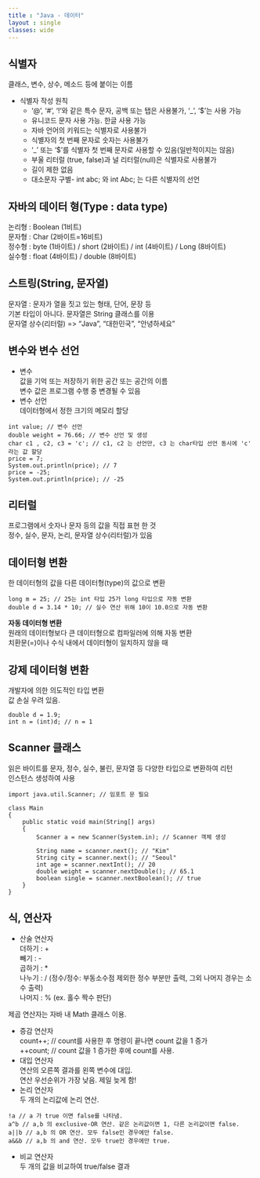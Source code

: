```yaml
---
title : "Java - 데이터"
layout : single
classes: wide
---
```


## 식별자  
클래스, 변수, 상수, 메소드 등에 붙이는 이름  
- 식별자 작성 원칙  
    - ‘@’, ‘#’, ‘!’와 같은 특수 문자, 공백 또는 탭은 사용불가, ‘_’, ‘$’는 사용 가능  
    - 유니코드 문자 사용 가능. 한글 사용 가능  
    - 자바 언어의 키워드는 식별자로 사용불가  
    - 식별자의 첫 번째 문자로 숫자는 사용불가  
    - ‘_’ 또는 ‘$’를 식별자 첫 번째 문자로 사용할 수 있음(일반적이지는 않음)  
    - 부울 리터럴 (true, false)과 널 리터럴(null)은 식별자로 사용불가  
    - 길이 제한 없음  
    - 대소문자 구별- int abc; 와 int Abc; 는 다른 식별자의 선언  

## 자바의 데이터 형(Type : data type)  
논리형 : Boolean (1비트)  
문자형 : Char (2바이트=16비트)  
정수형 : byte (1바이트) / short (2바이트) / int (4바이트) / Long (8바이트)  
실수형 : float (4바이트) / double (8바이트)  

## 스트링(String, 문자열)  
문자열 : 문자가 열을 짓고 있는 형태, 단어, 문장 등  
기본 타입이 아니다. 문자열은 String 클래스를 이용  
문자열 상수(리터럴) => “Java”, “대한민국”, “안녕하세요”  

## 변수와 변수 선언
- 변수  
    값을 기억 또는 저장하기 위한 공간 또는 공간의 이름  
    변수 값은 프로그램 수행 중 변경될 수 있음  
- 변수 선언  
    데이터형에서 정한 크기의 메모리 할당  

```
int value; // 변수 선언
double weight = 76.66; // 변수 선언 및 생성
char c1 , c2, c3 = 'c'; // c1, c2 는 선언만, c3 는 char타입 선언 동시에 'c' 라는 값 할당
price = 7;
System.out.println(price); // 7
price = -25;
System.out.println(price); // -25

```

## 리터럴  
프로그램에서 숫자나 문자 등의 값을 직접 표현 한 것  
정수, 실수, 문자, 논리, 문자열 상수(리터럴)가 있음  

## 데이터형 변환
한 데이터형의 값을 다른 데이터형(type)의 값으로 변환  

```
long m = 25; // 25는 int 타입 25가 long 타입으로 자동 변환
double d = 3.14 * 10; // 실수 연산 위해 10이 10.0으로 자동 변환
```

**자동 데이터형 변환**  
원래의 데이터형보다 큰 데이터형으로 컴파일러에 의해 자동 변환  
치환문(=)이나 수식 내에서 데이터형이 일치하지 않을 때  

## 강제 데이터형 변환  
개발자에 의한 의도적인 타입 변환  
값 손실 우려 있음.  

```
double d = 1.9;
int n = (int)d; // n = 1
```

## Scanner 클래스  
읽은 바이트를 문자, 정수, 실수, 불린, 문자열 등 다양한 타입으로 변환하여 리턴  
인스턴스 생성하여 사용  

```
import java.util.Scanner; // 임포트 문 필요

class Main
{
    public static void main(String[] args) 
    {
        Scanner a = new Scanner(System.in); // Scanner 객체 생성
        
        String name = scanner.next(); // "Kim"
        String city = scanner.next(); // "Seoul"
        int age = scanner.nextInt(); // 20
        double weight = scanner.nextDouble(); // 65.1
        boolean single = scanner.nextBoolean(); // true   
    }
}
```

## 식, 연산자  
  
* 산술 연산자  
    더하기 : +  
    빼기 : -  
    곱하기 : *      
    나누기 : / (정수/정수: 부동소수점 제외한 정수 부분만 출력, 그외 나머지 경우는 소수 출력)  
    나머지 : % (ex. 홀수 짝수 판단)  
    
제곱 연산자는 자바 내 Math 클래스 이용.  

* 증감 연산자  
    count++; // count를 사용한 후 명령이 끝나면 count 값을 1 증가  
    ++count; // count 값을 1 증가한 후에 count를 사용.  
* 대입 연산자  
    연산의 오른쪽 결과를 왼쪽 변수에 대입.  
    연산 우선순위가 가장 낮음. 제일 늦게 함!  
* 논리 연산자  
    두 개의 논리값에 논리 연산.  
```
!a // a 가 true 이면 false를 나타냄.
a^b // a,b 의 exclusive-OR 연산. 같은 논리값이면 1, 다른 논리값이면 false.
a||b // a,b 의 OR 연산. 모두 false인 경우에만 false.
a&&b // a,b 의 and 연산. 모두 true인 경우에만 true.
```
  
* 비교 연산자  
    두 개의 값을 비교하여 true/false 결과  